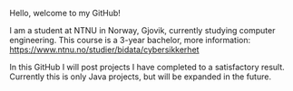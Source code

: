 Hello, welcome to my GitHub!

I am a student at NTNU in Norway, Gjovik, currently studying computer engineering. 
This course is a 3-year bachelor, more information: https://www.ntnu.no/studier/bidata/cybersikkerhet

In this GitHub I will post projects I have completed to a satisfactory result.
Currently this is only Java projects, but will be expanded in the future.
